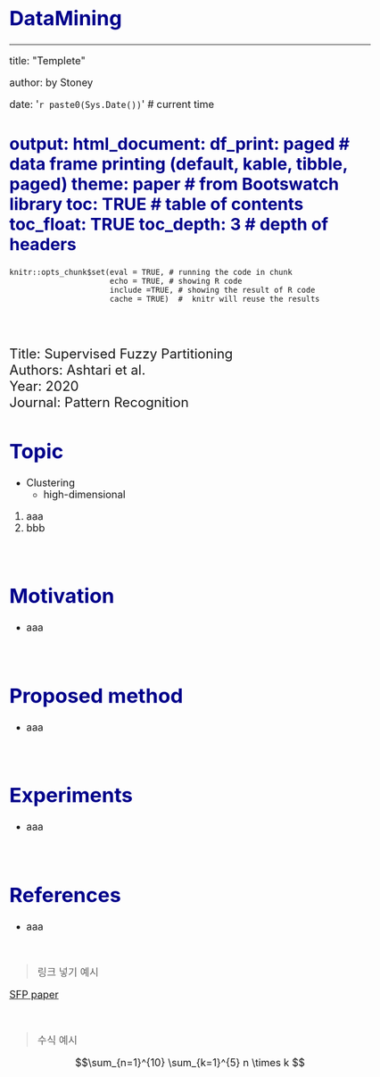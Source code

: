 # DataMining

---
title: "Templete"

author: by Stoney

date: '`r paste0(Sys.Date())`' # current time

output:
  html_document:
    df_print: paged # data frame printing (default, kable, tibble, paged)
    theme: paper # from Bootswatch library
    toc: TRUE # table of contents
    toc_float: TRUE
    toc_depth: 3 # depth of headers
---




<style type="text/css">
.main-container {
  max-width: 1000px;
  margin-left: 80px;
  margin-right: auto;
}
</style>


<style type="text/css">
body { /* Normal  */
  font-size: 18px;
}
td {  /* Table  */
  font-size: 16px;
}
h1.title {
  font-size: 46px;
  color: DarkRed;
}
h1 { /* Header 1 */
  font-size: 36px;
  color: DarkBlue;
}
h2 { /* Header 2 */
  font-size: 30px;
  color: DarkBlue;
}
<!-- h3 { /* Header 3 */ -->
<!--   font-size: 26px; -->
<!--   font-family: "Times New Roman", Times, serif; -->
<!--   color: DarkBlue; -->
<!-- } -->

code.r{ /* Code block */
  font-size: 16px;
}
pre { /* Code block - determines code spacing between lines */
  font-size: 16px;
}
</style>



<div style="margin-bottom:50px;">


```{r setup, echo = FALSE}
knitr::opts_chunk$set(eval = TRUE, # running the code in chunk
                      echo = TRUE, # showing R code
                      include =TRUE, # showing the result of R code
                      cache = TRUE)  #  knitr will reuse the results
```




<!---------------------------------->


<br>
<br>

<font size = 5> Title: Supervised Fuzzy Partitioning <br> 
Authors: Ashtari et al.  <br>
Year: 2020  <br>
Journal: Pattern Recognition </font>
</div>

# Topic
+ Clustering
  - high-dimensional
  
1. aaa
2. bbb

<br>

# Motivation
+ aaa

<br>

# Proposed method
+ aaa

<br>

# Experiments
+ aaa

<br>

# References
+ aaa

<br>

> 링크 넣기 예시

[SFP paper](https://www.sciencedirect.com/science/article/pii/S0031320319303164)

<br>

> 수식 예시

$$\sum_{n=1}^{10} \sum_{k=1}^{5} n \times k $$

<br>
